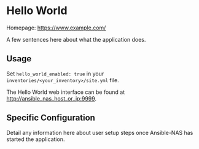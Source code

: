 # Hello World

Homepage: <https://www.example.com/>

A few sentences here about what the application does.

## Usage

Set `hello_world_enabled: true` in your `inventories/<your_inventory>/site.yml` file.

The Hello World web interface can be found at <http://ansible_nas_host_or_ip:9999>.

## Specific Configuration

Detail any information here about user setup steps once Ansible-NAS has started the application.
